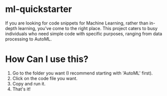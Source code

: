 # ml-quickstarter
If you are looking for code snippets for Machine Learning, rather than in-depth learning, you've come to the right place. This project caters to busy individuals who need simple code with specific purposes, ranging from data processing to AutoML.

# How Can I use this?
1. Go to the folder you want (I recommend starting with 'AutoML' first).
2. Click on the code file you want.
3. Copy and run it.
4. That's it!
